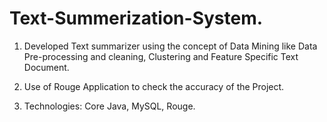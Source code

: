 # Text-Summerization-System.                                                              

1. Developed Text summarizer using the concept of Data Mining like Data Pre-processing and cleaning, Clustering and Feature Specific Text Document.

2. Use of Rouge Application to check the accuracy of the Project.

3. Technologies: Core Java, MySQL, Rouge. 
